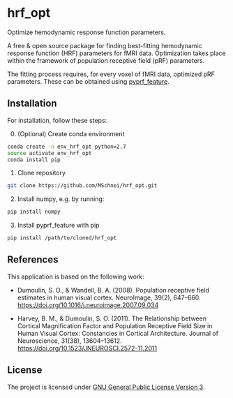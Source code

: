 # hrf_opt
Optimize hemodynamic response function parameters.

A free & open source package for finding best-fitting hemodynamic response function (HRF) parameters for fMRI data.
Optimization takes place within the framework of population receptive field (pRF) parameters.

The fitting process requires, for every voxel of fMRI data, optimized pRF parameters.
These can be obtained using [pyprf_feature](https://github.com/MSchnei/pyprf_feature).

## Installation

For installation, follow these steps:

0. (Optional) Create conda environment
```bash
conda create -n env_hrf_opt python=2.7
source activate env_hrf_opt
conda install pip
```

1. Clone repository
```bash
git clone https://github.com/MSchnei/hrf_opt.git
```

2. Install numpy, e.g. by running:
```bash
pip install numpy
```

3. Install pyprf_feature with pip
```bash
pip install /path/to/cloned/hrf_opt
```

## References
This application is based on the following work:

* Dumoulin, S. O., & Wandell, B. A. (2008). Population receptive field estimates in human visual cortex. NeuroImage, 39(2), 647–660. https://doi.org/10.1016/j.neuroimage.2007.09.034

* Harvey, B. M., & Dumoulin, S. O. (2011). The Relationship between Cortical Magnification Factor and Population Receptive Field Size in Human Visual Cortex: Constancies in Cortical Architecture. Journal of Neuroscience, 31(38), 13604–13612. https://doi.org/10.1523/JNEUROSCI.2572-11.2011

## License
The project is licensed under [GNU General Public License Version 3](http://www.gnu.org/licenses/gpl.html).
